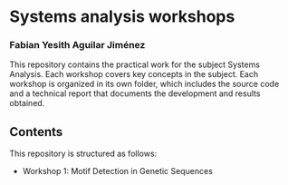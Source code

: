# Systems analysis workshops

### Fabian Yesith Aguilar Jiménez

This repository contains the practical work for the subject Systems Analysis. Each workshop covers key concepts in the subject. Each workshop is organized in its own folder, which includes the source code and a technical report that documents the development and results obtained.

## Contents
This repository is structured as follows:

* Workshop 1: Motif Detection in Genetic Sequences

